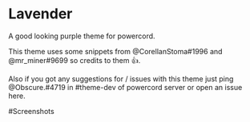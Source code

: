# Lavender

A good looking purple theme for powercord.

This theme uses some snippets from @CorellanStoma#1996 and @mr_miner#9699 so credits to them 👍.

Also if you got any suggestions for / issues with this theme just ping @Obscure.#4719 in #theme-dev of powercord server or open an issue here.

#Screenshots

